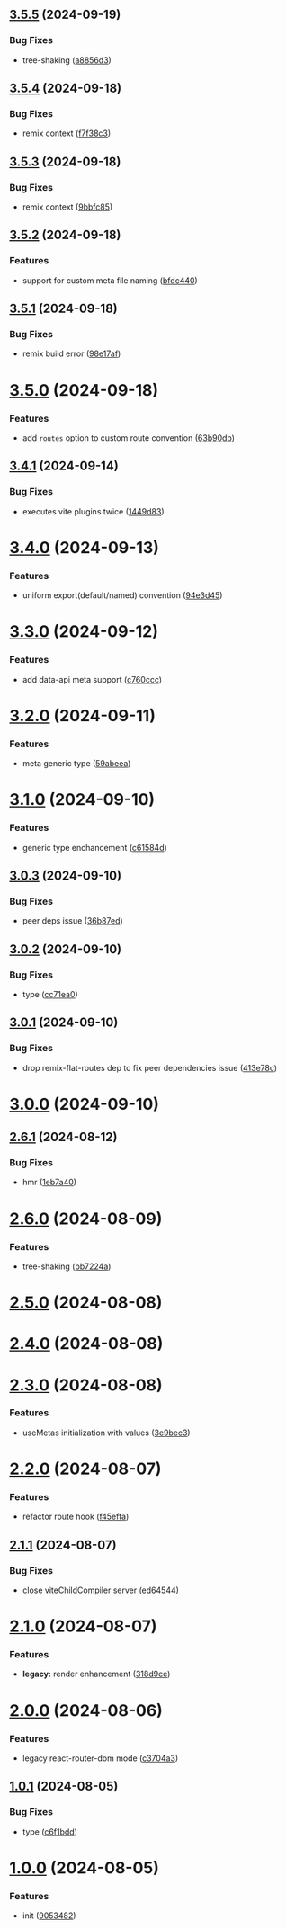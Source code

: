 ## [3.5.5](https://github.com/hemengke1997/vite-plugin-remix-flat-routes/compare/v3.5.4...v3.5.5) (2024-09-19)


### Bug Fixes

* tree-shaking ([a8856d3](https://github.com/hemengke1997/vite-plugin-remix-flat-routes/commit/a8856d35babed7805c6f6f0f3677abcda57734aa))



## [3.5.4](https://github.com/hemengke1997/vite-plugin-remix-flat-routes/compare/v3.5.3...v3.5.4) (2024-09-18)


### Bug Fixes

* remix context ([f7f38c3](https://github.com/hemengke1997/vite-plugin-remix-flat-routes/commit/f7f38c3c928cd9872426c6dbed6c2b99f6576fee))



## [3.5.3](https://github.com/hemengke1997/vite-plugin-remix-flat-routes/compare/v3.5.2...v3.5.3) (2024-09-18)


### Bug Fixes

* remix context ([9bbfc85](https://github.com/hemengke1997/vite-plugin-remix-flat-routes/commit/9bbfc8589d08a61a578c606f570cd09069ec427e))



## [3.5.2](https://github.com/hemengke1997/vite-plugin-remix-flat-routes/compare/v3.5.1...v3.5.2) (2024-09-18)


### Features

* support for custom meta file naming ([bfdc440](https://github.com/hemengke1997/vite-plugin-remix-flat-routes/commit/bfdc440836d871dd244099114fb42bbfd9ad8f36))



## [3.5.1](https://github.com/hemengke1997/vite-plugin-remix-flat-routes/compare/v3.5.0...v3.5.1) (2024-09-18)


### Bug Fixes

* remix build error ([98e17af](https://github.com/hemengke1997/vite-plugin-remix-flat-routes/commit/98e17af89ab632e77301886439cd0f6045bbf866))



# [3.5.0](https://github.com/hemengke1997/vite-plugin-remix-flat-routes/compare/v3.4.1...v3.5.0) (2024-09-18)


### Features

* add `routes` option to custom route convention ([63b90db](https://github.com/hemengke1997/vite-plugin-remix-flat-routes/commit/63b90dbeb72db430ea0209d7e508ea0d1acf8fd9))



## [3.4.1](https://github.com/hemengke1997/vite-plugin-remix-flat-routes/compare/v3.4.0...v3.4.1) (2024-09-14)


### Bug Fixes

* executes vite plugins twice ([1449d83](https://github.com/hemengke1997/vite-plugin-remix-flat-routes/commit/1449d8330e82d25a6d65656d45c1ef956b0bd803))



# [3.4.0](https://github.com/hemengke1997/vite-plugin-remix-flat-routes/compare/v3.3.0...v3.4.0) (2024-09-13)


### Features

* uniform export(default/named) convention ([94e3d45](https://github.com/hemengke1997/vite-plugin-remix-flat-routes/commit/94e3d45659a182ca12d0e4dc29ccd3c46f9e5fe0))



# [3.3.0](https://github.com/hemengke1997/vite-plugin-remix-flat-routes/compare/v3.2.0...v3.3.0) (2024-09-12)


### Features

* add data-api meta support ([c760ccc](https://github.com/hemengke1997/vite-plugin-remix-flat-routes/commit/c760ccc692880e13b43773b36de20947743a805e))



# [3.2.0](https://github.com/hemengke1997/vite-plugin-remix-flat-routes/compare/v3.1.0...v3.2.0) (2024-09-11)


### Features

* meta generic type ([59abeea](https://github.com/hemengke1997/vite-plugin-remix-flat-routes/commit/59abeeaa7c66d29383814a3d04010f4cc4a05696))



# [3.1.0](https://github.com/hemengke1997/vite-plugin-remix-flat-routes/compare/v3.0.3...v3.1.0) (2024-09-10)


### Features

* generic type enchancement ([c61584d](https://github.com/hemengke1997/vite-plugin-remix-flat-routes/commit/c61584d0a3099835bbefad4481a095a390ec5ee9))



## [3.0.3](https://github.com/hemengke1997/vite-plugin-remix-flat-routes/compare/v3.0.2...v3.0.3) (2024-09-10)


### Bug Fixes

* peer deps issue ([36b87ed](https://github.com/hemengke1997/vite-plugin-remix-flat-routes/commit/36b87edf7d943d60985bd80fc448dea74bd7cb02))



## [3.0.2](https://github.com/hemengke1997/vite-plugin-remix-flat-routes/compare/v3.0.1...v3.0.2) (2024-09-10)


### Bug Fixes

* type ([cc71ea0](https://github.com/hemengke1997/vite-plugin-remix-flat-routes/commit/cc71ea032757a42810cef7e835e9c9329b6dfdc8))



## [3.0.1](https://github.com/hemengke1997/vite-plugin-remix-flat-routes/compare/v3.0.0...v3.0.1) (2024-09-10)


### Bug Fixes

* drop remix-flat-routes dep to fix peer dependencies issue ([413e78c](https://github.com/hemengke1997/vite-plugin-remix-flat-routes/commit/413e78c2ef08a7ea38f153120a17a7439288efda))



# [3.0.0](https://github.com/hemengke1997/vite-plugin-remix-flat-routes/compare/v2.6.1...v3.0.0) (2024-09-10)



## [2.6.1](https://github.com/hemengke1997/vite-plugin-remix-flat-routes/compare/v2.6.0...v2.6.1) (2024-08-12)


### Bug Fixes

* hmr ([1eb7a40](https://github.com/hemengke1997/vite-plugin-remix-flat-routes/commit/1eb7a4035a60b083045705a5d65f0ed817b60d60))



# [2.6.0](https://github.com/hemengke1997/vite-plugin-remix-flat-routes/compare/v2.5.0...v2.6.0) (2024-08-09)


### Features

* tree-shaking ([bb7224a](https://github.com/hemengke1997/vite-plugin-remix-flat-routes/commit/bb7224af23c42fab95b36812b3ce7065c880d78e))



# [2.5.0](https://github.com/hemengke1997/vite-plugin-remix-flat-routes/compare/v2.4.0...v2.5.0) (2024-08-08)



# [2.4.0](https://github.com/hemengke1997/vite-plugin-remix-flat-routes/compare/v2.3.0...v2.4.0) (2024-08-08)



# [2.3.0](https://github.com/hemengke1997/vite-plugin-remix-flat-routes/compare/v2.2.0...v2.3.0) (2024-08-08)


### Features

* useMetas initialization with values ([3e9bec3](https://github.com/hemengke1997/vite-plugin-remix-flat-routes/commit/3e9bec39c19a34511d046a8cb3cd093c9a4a8c1c))



# [2.2.0](https://github.com/hemengke1997/vite-plugin-remix-flat-routes/compare/v2.1.1...v2.2.0) (2024-08-07)


### Features

* refactor route hook ([f45effa](https://github.com/hemengke1997/vite-plugin-remix-flat-routes/commit/f45effac8347d2a5ba447a81d8b481ea10d00818))



## [2.1.1](https://github.com/hemengke1997/vite-plugin-remix-flat-routes/compare/v2.1.0...v2.1.1) (2024-08-07)


### Bug Fixes

* close viteChildCompiler server ([ed64544](https://github.com/hemengke1997/vite-plugin-remix-flat-routes/commit/ed64544f4eb23679480c6def1ca8cb8b6732b75e))



# [2.1.0](https://github.com/hemengke1997/vite-plugin-remix-flat-routes/compare/v2.0.0...v2.1.0) (2024-08-07)


### Features

* **legacy:** render enhancement ([318d9ce](https://github.com/hemengke1997/vite-plugin-remix-flat-routes/commit/318d9ced4d2010c8a18aeebcb165a1b26a3e2fb3))



# [2.0.0](https://github.com/hemengke1997/vite-plugin-remix-flat-routes/compare/v1.0.1...v2.0.0) (2024-08-06)


### Features

* legacy react-router-dom mode ([c3704a3](https://github.com/hemengke1997/vite-plugin-remix-flat-routes/commit/c3704a39ec7d422d55df570512201f0bb3be79ea))



## [1.0.1](https://github.com/hemengke1997/vite-plugin-remix-flat-routes/compare/v1.0.0...v1.0.1) (2024-08-05)


### Bug Fixes

* type ([c6f1bdd](https://github.com/hemengke1997/vite-plugin-remix-flat-routes/commit/c6f1bdd0f162bda40be9b06023fe1c32334ebee8))



# [1.0.0](https://github.com/hemengke1997/vite-plugin-remix-flat-routes/compare/90534829c6a2416bec53b85d4ce642e597fdbdff...v1.0.0) (2024-08-05)


### Features

* init ([9053482](https://github.com/hemengke1997/vite-plugin-remix-flat-routes/commit/90534829c6a2416bec53b85d4ce642e597fdbdff))



